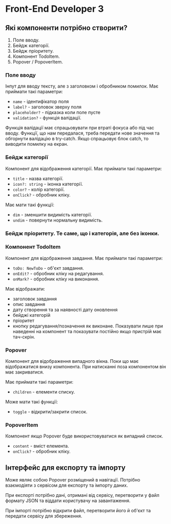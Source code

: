 ﻿# Front-End Developer 3

## Які компоненти потрібно створити?

1. Поле вводу.
2. Бейдж категорії.
3. Бейдж пріоритету.
4. Компонент TodoItem.
5. Popover / PopoverItem.

### Поле вводу

Інпут для вводу тексту, але з заголовком і обробником помилок. Має приймати такі параметри:
- `name` - ідентифікатор поля
- `label?` - заголовок зверху поля
- `placeholder?` - підказка коли поле пусте
- `validation?` - функція валідації.

Функція валідації має спрацьовувати при втраті фокуса або під час вводу. 
Функції, що нам передалася, треба передати нове значення та обгорнути валідацію в try-catch.
Якщо спрацьовує блок catch, то виводити помилку на екран.

### Бейдж категорії

Компонент для відображення категорії. Має приймати такі параметри:
- `title` - назва категорії.
- `icon?: string` - іконка категорії.
- `color?` - колір категорії.
- `onClick?` - обробник кліку.

Має мати такі функції:
- `dim` - зменшити видимість категорії.
- `undim` - повернути нормальну видимість.

### Бейдж пріоритету. Те саме, що і категорія, але без іконки.

### Компонент TodoItem

Компонент для відображення завдання. Має приймати такі параметри:
- `toDo: NewToDo` - об'єкт завдання.
- `onEdit?` - обробник кліку на редагування.
- `onMark?` - обробник кліку на виконання.

Має відображати:
- заголовок завдання
- опис завдання
- дату створення та за наявності дату оновлення
- бейджі категорій
- пріоритет
- кнопку редагування/позначення як виконане. 
  Показувати лише при наведенні на компонент та показувати постійно якщо пристрій має тач-скрін.

### Popover

Компонент для відображення випадного вікна. Поки що має відображатися внизу компонента. 
При натисканні поза компонентом він має закриватися.

Має приймати такі параметри:
- `children` - елементи списку.

Може мати такі функції:
- `toggle` - відкрити/закрити список.


### PopoverItem

Компонент якщо Popover буде використовуватися як випадний список.
- `content` - вміст елемента.
- `onClick?` - обробник кліку.

## Інтерфейс для експорту та імпорту

Може являє собою Popover розміщений в навігації.
Потрібно взаємодіяти з сервісом для експорту та імпорту даних.

При експорті потрібно дані, отримані від сервісу, перетворити у файл формату JSON та віддати користувачу на завантаження.

При імпорті потрібно відкрити файл, перетворити його й об'єкт та передати сервісу для збереження.